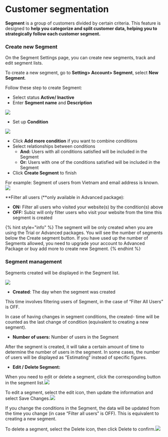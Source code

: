 # Customer segmentation

**Segment** is a group of customers divided by certain criteria. This feature is designed to **help you categorize and split customer data, helping you to strategically follow each customer segment.**

### Create new Segment

On the Segment Settings page, you can create new segments, track and edit segment lists.

To create a new segment, go to **Setting&gt; Account&gt; Segment**, select **New Segment**.

Follow these step to create Segment:

* Select status **Active/ Inactive**
* Enter **Segment name** and **Description**

![](https://docv4.subiz.com/wp-content/uploads/2018/03/create-segment.png)

* Set up **Condition**

![](https://docv4.subiz.com/wp-content/uploads/2018/03/Condition.png)

* Click **Add more condition** if you want to combine conditions
* Select relationships between conditions
  * **And:** Users with all conditions satisfied will be included in the Segment
  * **Or:** Users with one of the conditions satisfied will be included in the Segment
* Click **Create Segment** to finish

For example: Segment of users from Vietnam and email address is known.![](https://docv4.subiz.com/wp-content/uploads/2018/03/Segment-Setup-example2.png)

**Filter all users \(**only available in Advanced package\):

* **ON:** Filter all users who visited your website\(s\) by the condition\(s\) above
* **OFF:** Subiz will only filter users who visit your website from the time this segment is created

{% hint style="info" %}
The segment will be only created when you are using the Trial or Advanced packages. You will see the number of segments below the Create segment button. If you have used up the number of Segments allowed, you need to upgrade your account to Advanced Package or buy add more to create new Segment.
{% endhint %}

### Segment management

Segments created will be displayed in the Segment list.

![](https://docv4.subiz.com/wp-content/uploads/2018/03/segment-list-eng.png)

* **Created**: The day when the segment was created

This time involves filtering users of Segment, in the case of “Filter All Users” is OFF.

In case of having changes in segment conditions, the created- time will be counted as the last change of condition \(equivalent to creating a new segment\).

* **Number of users:** Number of users in the Segment

After the segment is created, it will take a certain amount of time to determine the number of users in the segment. In some cases, the number of users will be displayed as “Estimating” instead of specific figures.

* **Edit / Delete Segment:**

When you need to edit or delete a segment, click the corresponding button in the segment list.![](https://docv4.subiz.com/wp-content/uploads/2018/04/edit-and-delete.png)

To edit a segment, select the edit icon, then update the information and select Save Changes.![](https://docv4.subiz.com/wp-content/uploads/2018/04/Edit-segment.png)

If you change the conditions in the Segment, the data will be updated from the time you change \(in case “Filter all users” is OFF\). This is equivalent to creating a new segment.

To delete a segment, select the Delete icon, then click Delete to confirm.![](https://docv4.subiz.com/wp-content/uploads/2018/04/Delete-Segment.png)





